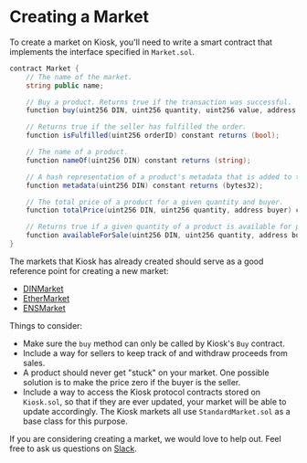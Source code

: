 # Creating a Market

To create a market on Kiosk, you'll need to write a smart contract that implements the interface specified in `Market.sol`.

```cs
contract Market {
    // The name of the market.
    string public name;

    // Buy a product. Returns true if the transaction was successful.
    function buy(uint256 DIN, uint256 quantity, uint256 value, address buyer, bool approved) returns (bool);

    // Returns true if the seller has fulfilled the order.
    function isFulfilled(uint256 orderID) constant returns (bool);

    // The name of a product.
    function nameOf(uint256 DIN) constant returns (string);

    // A hash representation of a product's metadata that is added to the order.
    function metadata(uint256 DIN) constant returns (bytes32);

    // The total price of a product for a given quantity and buyer.
    function totalPrice(uint256 DIN, uint256 quantity, address buyer) constant returns (uint256);

    // Returns true if a given quantity of a product is available for purchase.
    function availableForSale(uint256 DIN, uint256 quantity, address buyer) constant returns (bool);
}
```

The markets that Kiosk has already created should serve as a good reference point for creating a new market:

* [DINMarket](https://github.com/kioskprotocol/kiosk/blob/master/contracts/DIN/DINMarket.sol)
* [EtherMarket](https://github.com/kioskprotocol/kiosk/blob/master/contracts/ether/EtherMarket.sol)
* [ENSMarket](https://github.com/kioskprotocol/kiosk/blob/master/contracts/ENS/ENSMarket.sol)

Things to consider:

* Make sure the `buy` method can only be called by Kiosk's `Buy` contract.
* Include a way for sellers to keep track of and withdraw proceeds from sales.
* A product should never get "stuck" on your market. One possible solution is to make the price zero if the buyer is the seller.
* Include a way to access the Kiosk protocol contracts stored on `Kiosk.sol`, so that if they are ever updated, your market will be able to update accordingly. The Kiosk markets all use `StandardMarket.sol` as a base class for this purpose.

If you are considering creating a market, we would love to help out. Feel free to ask us questions on [Slack]().

